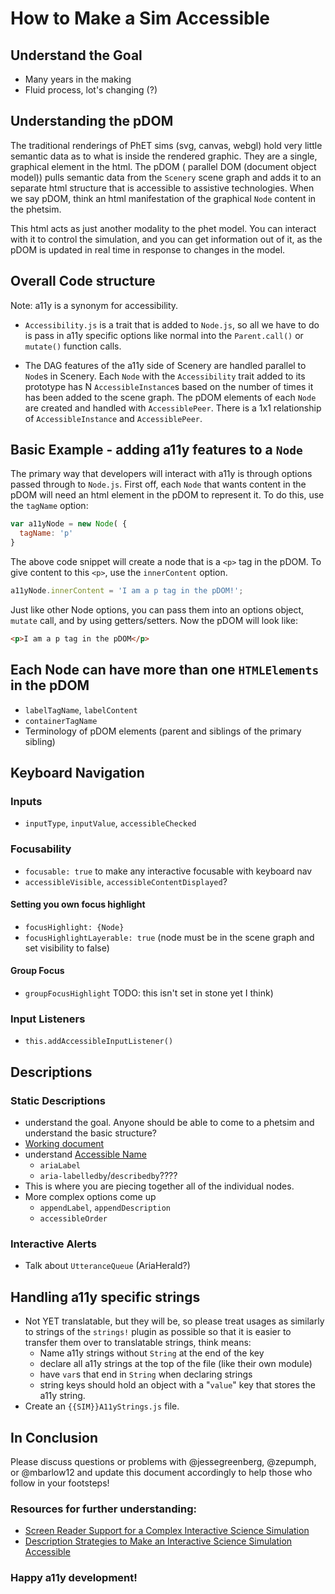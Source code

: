 

# How to Make a Sim Accessible

## Understand the Goal
  * Many years in the making
  * Fluid process, lot's changing (?)

## Understanding the pDOM
The traditional renderings of PhET sims (svg, canvas, webgl) hold very little semantic data as to what is inside the
rendered graphic. They are a single, graphical element in the html. The pDOM ( parallel DOM (document object model))
pulls semantic data from the `Scenery` scene graph and adds it to an separate html structure that is accessible to
assistive technologies. When we say pDOM, think an html manifestation of the graphical `Node` content in the phetsim.

This html acts as just another modality to the phet model. You can interact with it to control the simulation, and you
can get information out of it, as the pDOM is updated in real time in response to changes in the model.

## Overall Code structure
Note: a11y is a synonym for accessibility.

* `Accessibility.js` is a trait that is added to `Node.js`, so all we have to do is pass in a11y specific
options like normal into the `Parent.call()` or `mutate()` function calls.

* The DAG features of the a11y side of Scenery are handled parallel to `Node`s in Scenery. Each `Node` with the
`Accessibility` trait added to its prototype has N `AccessibleInstance`s based on the number of times it has been added
to the scene graph. The pDOM elements of each `Node` are created and handled with `AccessiblePeer`. There is a 1x1
relationship of `AccessibleInstance` and `AccessiblePeer`.

## Basic Example - adding a11y features to a `Node`
The primary way that developers will interact with a11y is through options passed through to `Node.js`. First off, each
`Node` that wants content in the pDOM will need an html element in the pDOM to represent it. To do this, use the
`tagName` option:
```js
var a11yNode = new Node( {
  tagName: 'p'
}
```
The above code snippet will create a node that is a `<p>` tag in the pDOM. To give content to this `<p>`, use the
`innerContent` option.

```js
a11yNode.innerContent = 'I am a p tag in the pDOM!';
```

Just like other Node options, you can pass them into an options object, `mutate` call, and by using getters/setters.
Now the pDOM will look like:
```html
<p>I am a p tag in the pDOM</p>
```


## Each Node can have more than one `HTMLElements` in the pDOM
  * `labelTagName`, `labelContent`
  * `containerTagName`
  * Terminology of pDOM elements (parent and siblings of the primary sibling)


## Keyboard Navigation

### Inputs
  * `inputType`, `inputValue`, `accessibleChecked`
### Focusability
  * `focusable: true` to make any interactive focusable with keyboard nav
  * `accessibleVisible`, `accessibleContentDisplayed`?

#### Setting you own focus highlight
  * `focusHighlight: {Node}`
  * `focusHighlightLayerable: true` (node must be in the scene graph and set visibility to false)

#### Group Focus
  * `groupFocusHighlight` TODO: this isn't set in stone yet I think)

### Input Listeners
  * `this.addAccessibleInputListener()`

## Descriptions

### Static Descriptions
  * understand the goal. Anyone should be able to come to a phetsim and understand the basic structure?
  * [Working document](https://docs.google.com/document/d/1OOpxVDwYc49axUcU2A6T_SO2ppt0z4mNJTNC4jDHr-4/edit#)
  * understand [Accessible Name](https://developer.paciellogroup.com/blog/2017/04/what-is-an-accessible-name/)
      * `ariaLabel`
      * `aria-labelledby`/`describedby`????
  * This is where you are piecing together all of the individual nodes.
  * More complex options come up
    * `appendLabel`, `appendDescription`
    * `accessibleOrder`


### Interactive Alerts
  * Talk about `UtteranceQueue` (AriaHerald?)


## Handling a11y specific strings
  * Not YET translatable, but they will be, so please treat usages as similarly to strings of the `strings!` plugin as
  possible so that it is easier to transfer them over to translatable strings, think means:
    * Name a11y strings without `String` at the end of the key
    * declare all a11y strings at the top of the file (like their own module)
    * have `var`s that end in `String` when declaring strings
    * string keys should hold an object with a "`value`" key that stores the a11y string.
  * Create an `{{SIM}}A11yStrings.js` file.


## In Conclusion

Please discuss questions or problems with @jessegreenberg, @zepumph, or @mbarlow12 and update this document accordingly
to help those who follow in your footsteps!

### Resources for further understanding:
* [Screen Reader Support for a Complex Interactive Science Simulation](https://drive.google.com/file/d/0B44Uycdx6JGdRFpXcDJqZl9BUk0/view)
* [Description Strategies to Make an Interactive Science Simulation Accessible
](http://scholarworks.csun.edu/handle/10211.3/190214)


### Happy a11y development!
